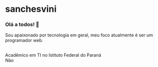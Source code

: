 # sanchesvini

### Olá a todos! 👋

Sou apaixonado por tecnologia em geral, meu foco atualmente é ser um programador web. 

</br>Acadêmico em TI no Istituto Federal do Paraná 
</br>Não 

